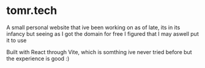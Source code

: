 

# tomr.tech

A small personal website that ive been working on as of late, its in its infancy but seeing as I got the domain for free I figured that I may aswell put it to use

Built with React through Vite, which is somthing ive never tried before but the experience is good :)

